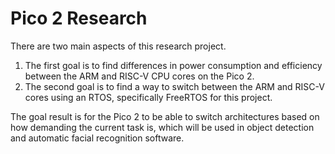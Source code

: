 # Pico 2 Research
There are two main aspects of this research project.

1. The first goal is to find differences in power consumption and efficiency between the ARM and RISC-V CPU cores on the Pico 2.
2. The second goal is to find a way to switch between the ARM and RISC-V cores using an RTOS, specifically FreeRTOS for this project.

The goal result is for the Pico 2 to be able to switch architectures based on how demanding the current task is, which will be used in object detection and automatic facial recognition software.
